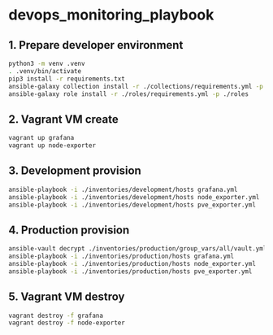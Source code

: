 # devops_monitoring_playbook

## 1. Prepare developer environment
```bash
python3 -m venv .venv
. .venv/bin/activate
pip3 install -r requirements.txt
ansible-galaxy collection install -r ./collections/requirements.yml -p ./collections
ansible-galaxy role install -r ./roles/requirements.yml -p ./roles
```

## 2. Vagrant VM create
```bash
vagrant up grafana
vagrant up node-exporter
```

## 3. Development provision
```bash
ansible-playbook -i ./inventories/development/hosts grafana.yml
ansible-playbook -i ./inventories/development/hosts node_exporter.yml
ansible-playbook -i ./inventories/development/hosts pve_exporter.yml
```

## 4. Production provision
```bash
ansible-vault decrypt ./inventories/production/group_vars/all/vault.yml
ansible-playbook -i ./inventories/production/hosts grafana.yml
ansible-playbook -i ./inventories/production/hosts node_exporter.yml
ansible-playbook -i ./inventories/production/hosts pve_exporter.yml
```

## 5. Vagrant VM destroy
```bash
vagrant destroy -f grafana
vagrant destroy -f node-exporter
```
